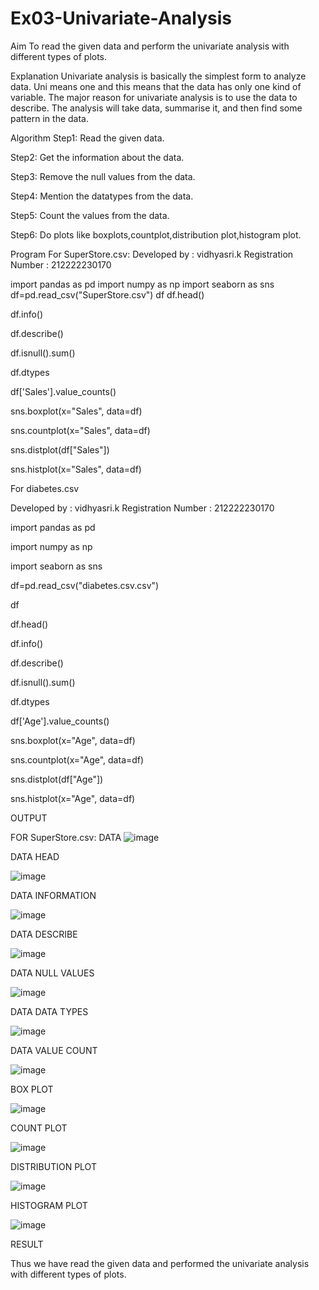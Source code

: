 # Ex03-Univariate-Analysis
Aim
To read the given data and perform the univariate analysis with different types of plots.

Explanation
Univariate analysis is basically the simplest form to analyze data. Uni means one and this means that the data has only one kind of variable. The major reason for univariate analysis is to use the data to describe. The analysis will take data, summarise it, and then find some pattern in the data.

Algorithm
Step1:
Read the given data.

Step2:
Get the information about the data.

Step3:
Remove the null values from the data.

Step4:
Mention the datatypes from the data.

Step5:
Count the values from the data.

Step6:
Do plots like boxplots,countplot,distribution plot,histogram plot.

Program
For SuperStore.csv:
Developed by : vidhyasri.k
Registration Number : 212222230170

import pandas as pd
import numpy as np
import seaborn as sns
df=pd.read_csv("SuperStore.csv")
df
df.head()

df.info()

df.describe()

df.isnull().sum()

df.dtypes

df['Sales'].value_counts()

sns.boxplot(x="Sales", data=df)

sns.countplot(x="Sales", data=df)

sns.distplot(df["Sales"])

sns.histplot(x="Sales", data=df)

For diabetes.csv

Developed by : vidhyasri.k
Registration Number : 212222230170

import pandas as pd

import numpy as np

import seaborn as sns

df=pd.read_csv("diabetes.csv.csv")

df

df.head()

df.info()

df.describe()

df.isnull().sum()

df.dtypes

df['Age'].value_counts()

sns.boxplot(x="Age", data=df)

sns.countplot(x="Age", data=df)

sns.distplot(df["Age"])

sns.histplot(x="Age", data=df)

OUTPUT

FOR SuperStore.csv:
DATA
![image](https://github.com/vidhyasrikachapalayam/Ex03-Univariate-Analysis/assets/119477817/b3b42f57-5b32-4fc0-bdc0-218a5f8096a3)


DATA HEAD

![image](https://github.com/vidhyasrikachapalayam/Ex03-Univariate-Analysis/assets/119477817/b094844c-d59b-4813-81d5-730ce459d833)


DATA INFORMATION

![image](https://github.com/vidhyasrikachapalayam/Ex03-Univariate-Analysis/assets/119477817/bf30b1fc-585d-4aa9-8278-56edb2d853a2)



DATA DESCRIBE

![image](https://github.com/vidhyasrikachapalayam/Ex03-Univariate-Analysis/assets/119477817/508369bc-a5a4-4a45-94f9-6624c49aeef2)


DATA NULL VALUES

![image](https://github.com/vidhyasrikachapalayam/Ex03-Univariate-Analysis/assets/119477817/4d495bc5-ee9f-472c-8b16-53de2611a256)


DATA DATA TYPES

![image](https://github.com/vidhyasrikachapalayam/Ex03-Univariate-Analysis/assets/119477817/e3c9ab67-f259-4abe-a68f-110086668531)

DATA VALUE COUNT

![image](https://github.com/vidhyasrikachapalayam/Ex03-Univariate-Analysis/assets/119477817/0ea3c791-dca1-4a27-ac0b-062550e46c9c)

BOX PLOT

![image](https://github.com/vidhyasrikachapalayam/Ex03-Univariate-Analysis/assets/119477817/ae90fd9b-d763-46f4-b7ec-a473a0cbdb0c)

COUNT PLOT

![image](https://github.com/vidhyasrikachapalayam/Ex03-Univariate-Analysis/assets/119477817/5a5a99fe-a2c2-48df-8cbe-6eee54b08a25)

DISTRIBUTION PLOT

![image](https://github.com/vidhyasrikachapalayam/Ex03-Univariate-Analysis/assets/119477817/ccafac7d-b834-4c7b-9ed2-9786bdda571a)

HISTOGRAM PLOT

![image](https://github.com/vidhyasrikachapalayam/Ex03-Univariate-Analysis/assets/119477817/4e2722de-f2c3-40bf-8ee8-fd61ff74562c)

RESULT

Thus we have read the given data and performed the univariate analysis with different types of plots.
